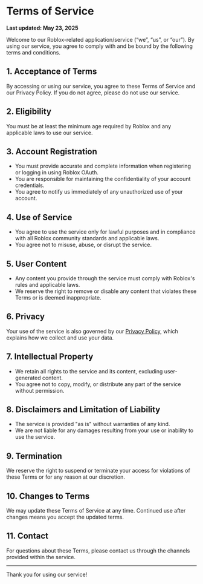 # Terms of Service

**Last updated: May 23, 2025**

Welcome to our Roblox-related application/service (“we”, “us”, or “our”). By using our service, you agree to comply with and be bound by the following terms and conditions.

## 1. Acceptance of Terms

By accessing or using our service, you agree to these Terms of Service and our Privacy Policy. If you do not agree, please do not use our service.

## 2. Eligibility

You must be at least the minimum age required by Roblox and any applicable laws to use our service.

## 3. Account Registration

- You must provide accurate and complete information when registering or logging in using Roblox OAuth.
- You are responsible for maintaining the confidentiality of your account credentials.
- You agree to notify us immediately of any unauthorized use of your account.

## 4. Use of Service

- You agree to use the service only for lawful purposes and in compliance with all Roblox community standards and applicable laws.
- You agree not to misuse, abuse, or disrupt the service.

## 5. User Content

- Any content you provide through the service must comply with Roblox's rules and applicable laws.
- We reserve the right to remove or disable any content that violates these Terms or is deemed inappropriate.

## 6. Privacy

Your use of the service is also governed by our [Privacy Policy](#), which explains how we collect and use your data.

## 7. Intellectual Property

- We retain all rights to the service and its content, excluding user-generated content.
- You agree not to copy, modify, or distribute any part of the service without permission.

## 8. Disclaimers and Limitation of Liability

- The service is provided "as is" without warranties of any kind.
- We are not liable for any damages resulting from your use or inability to use the service.

## 9. Termination

We reserve the right to suspend or terminate your access for violations of these Terms or for any reason at our discretion.

## 10. Changes to Terms

We may update these Terms of Service at any time. Continued use after changes means you accept the updated terms.

## 11. Contact

For questions about these Terms, please contact us through the channels provided within the service.

---

Thank you for using our service!

